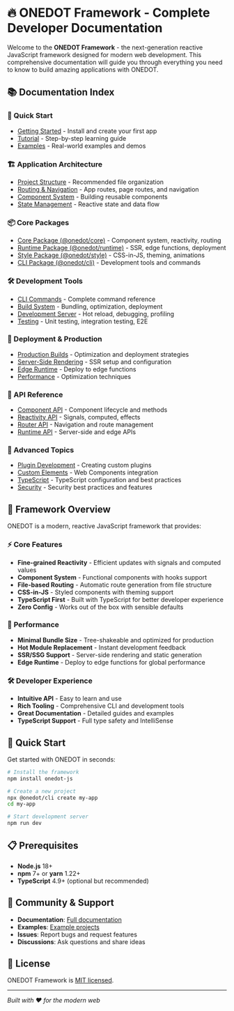 # 🔥 ONEDOT Framework - Complete Developer Documentation

Welcome to the **ONEDOT Framework** - the next-generation reactive JavaScript framework designed for modern web development. This comprehensive documentation will guide you through everything you need to know to build amazing applications with ONEDOT.

## 📚 Documentation Index

### 🚀 Quick Start
- [Getting Started](./getting-started.md) - Install and create your first app
- [Tutorial](./tutorial.md) - Step-by-step learning guide
- [Examples](./examples.md) - Real-world examples and demos

### 🏗️ Application Architecture  
- [Project Structure](./project-structure.md) - Recommended file organization
- [Routing & Navigation](./routing.md) - App routes, page routes, and navigation
- [Component System](./components.md) - Building reusable components
- [State Management](./state-management.md) - Reactive state and data flow

### 📦 Core Packages
- [Core Package (@onedot/core)](./packages/core.md) - Component system, reactivity, routing
- [Runtime Package (@onedot/runtime)](./packages/runtime.md) - SSR, edge functions, deployment
- [Style Package (@onedot/style)](./packages/style.md) - CSS-in-JS, theming, animations
- [CLI Package (@onedot/cli)](./packages/cli.md) - Development tools and commands

### 🛠️ Development Tools
- [CLI Commands](./cli-commands.md) - Complete command reference
- [Build System](./build-system.md) - Bundling, optimization, deployment
- [Development Server](./dev-server.md) - Hot reload, debugging, profiling
- [Testing](./testing.md) - Unit testing, integration testing, E2E

### 🚀 Deployment & Production
- [Production Builds](./production.md) - Optimization and deployment strategies
- [Server-Side Rendering](./ssr.md) - SSR setup and configuration
- [Edge Runtime](./edge-runtime.md) - Deploy to edge functions
- [Performance](./performance.md) - Optimization techniques

### 📖 API Reference
- [Component API](./api/components.md) - Component lifecycle and methods
- [Reactivity API](./api/reactivity.md) - Signals, computed, effects
- [Router API](./api/router.md) - Navigation and route management
- [Runtime API](./api/runtime.md) - Server-side and edge APIs

### 🎯 Advanced Topics
- [Plugin Development](./plugins.md) - Creating custom plugins
- [Custom Elements](./custom-elements.md) - Web Components integration
- [TypeScript](./typescript.md) - TypeScript configuration and best practices
- [Security](./security.md) - Security best practices and features

## 🌟 Framework Overview

ONEDOT is a modern, reactive JavaScript framework that provides:

### ⚡ **Core Features**
- **Fine-grained Reactivity** - Efficient updates with signals and computed values
- **Component System** - Functional components with hooks support
- **File-based Routing** - Automatic route generation from file structure
- **CSS-in-JS** - Styled components with theming support
- **TypeScript First** - Built with TypeScript for better developer experience
- **Zero Config** - Works out of the box with sensible defaults

### 🚀 **Performance**
- **Minimal Bundle Size** - Tree-shakeable and optimized for production
- **Hot Module Replacement** - Instant development feedback
- **SSR/SSG Support** - Server-side rendering and static generation
- **Edge Runtime** - Deploy to edge functions for global performance

### 🛠️ **Developer Experience**
- **Intuitive API** - Easy to learn and use
- **Rich Tooling** - Comprehensive CLI and development tools
- **Great Documentation** - Detailed guides and examples
- **TypeScript Support** - Full type safety and IntelliSense

## 🚦 Quick Start

Get started with ONEDOT in seconds:

```bash
# Install the framework
npm install onedot-js

# Create a new project
npx @onedot/cli create my-app
cd my-app

# Start development server
npm run dev
```

## 📋 Prerequisites

- **Node.js** 18+ 
- **npm** 7+ or **yarn** 1.22+
- **TypeScript** 4.9+ (optional but recommended)

## 🤝 Community & Support

- **Documentation**: [Full documentation](./getting-started.md)
- **Examples**: [Example projects](./examples.md)
- **Issues**: Report bugs and request features
- **Discussions**: Ask questions and share ideas

## 📄 License

ONEDOT Framework is [MIT licensed](../LICENSE).

---

*Built with ❤️ for the modern web*
